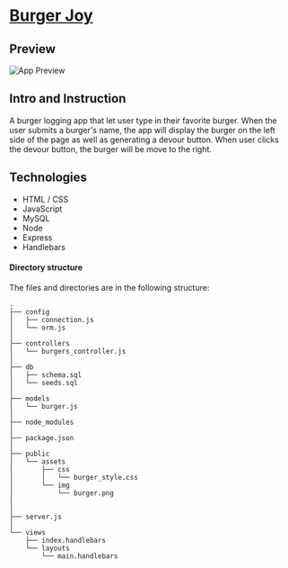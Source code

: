 # [Burger Joy](https://burger-joy.herokuapp.com/index)

## Preview

![App Preview](https://github.com/laugeorge/burger/tree/master/public/assets/img/snapshot.JPG)

## Intro and Instruction
A burger logging app that let user type in their favorite burger. When the user submits a burger's name, the app will display the burger on the left side of the page as well as generating a devour button. When user clicks the devour button, the burger will be move to the right.  


## Technologies
* HTML / CSS
* JavaScript
* MySQL
* Node
* Express
* Handlebars

#### Directory structure

The files and directories are in the following structure:

```
.
├── config
│   ├── connection.js
│   └── orm.js
│ 
├── controllers
│   └── burgers_controller.js
│
├── db
│   ├── schema.sql
│   └── seeds.sql
│
├── models
│   └── burger.js
│ 
├── node_modules
│ 
├── package.json
│
├── public
│   └── assets
│       ├── css
│       │   └── burger_style.css
│       └── img
│           └── burger.png
│   
│
├── server.js
│
└── views
    ├── index.handlebars
    └── layouts
        └── main.handlebars
```
